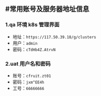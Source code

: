 #常用账号及服务器地址信息
----------------------
### 1.qa 环境 k8s 管理界面

- 地址：`https://117.50.39.18/g/clusters`
- 用户：`admin`
- 密码：`cTdHb4Z.AtrvN`

### 2.uat 用户名和密码

- 账号：`cfruit.zt01`
- 密码：`jxm^EE4h`
- 工号：`66666666`
